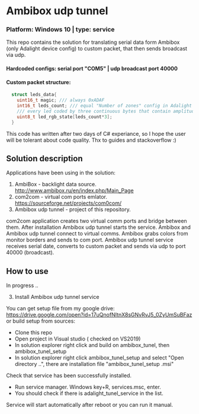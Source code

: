 # Ambibox udp tunnel
### Platform: Windows 10 | type: service  

This repo contains the solution for translating serial data form Ambibox (only Adalight device config) to custom packet, that then sends broadcast via udp.  

#### Hardcoded configs: serial port "COM5" | udp broadcast port 40000
#### Custom packet structure:
```c++
  struct leds_data{
    uint16_t magic; /// always 0xADAF
    int16_t leds_count; /// equal "Number of zones" config in Adalight app
    /// every led coded by three continuous bytes that contain amplitudes: red, green, blue
    uint8_t led_rgb_state[leds_count*3]; 
  }
```

This code has written after two days of C# experiance, so I hope the user will be tolerant about code quality. Thx to guides and stackoverflow :)  

## Solution description

Applications have been using in the solution:

1. AmbiBox - backlight data source. http://www.ambibox.ru/en/index.php/Main_Page
2. com2com - virtual com ports emlator. https://sourceforge.net/projects/com0com/
3. Ambibox udp tunnel - project of this repository.

com2com application creates two virtual comm ports and bridge between them.
After installation Ambibox udp tunnel starts the service.
Ambibox and Ambibox udp tunnel connect to virtual comms.
Ambibox grabs colors from monitor borders and sends to com port.
Ambibox udp tunnel service receives serial date, converts to custom packet and sends via udp to port 40000 (broadcast).

## How to use
In progress ..  



3) Install Ambibox udp tunnel service
  
You can get setup file from my google drive: https://drive.google.com/open?id=17uQnofNItnX8sGNvRvJ5_0ZyUmSuBFaz  
  or  build setup from sources:
  
  * Clone this repo  
  * Open project in Visual studio ( checked on VS2019) 
  * In solution explorer right click and build on ambibox_tunel, then ambibox_tunel_setup
  * In solution explorer right click ambibox_tunel_setup and select "Open directory ..", there are installation file "ambibox_tunel_setup .msi"    
  
Check that service has been successfully installed.
* Run service manager. Windows key+R, services.msc, enter.
* You should check if there is adalight_tunel_service in the list.

Service will start automatically after reboot or you can run it manual.
